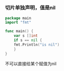# 

### 切片单独声明，值是nil

```go
package main
import "fmt"

func main() {
    var s []int
    if s == nil {
    fmt.Println("is nil")
    }
}

```

不可以直接给某个赋值为nil